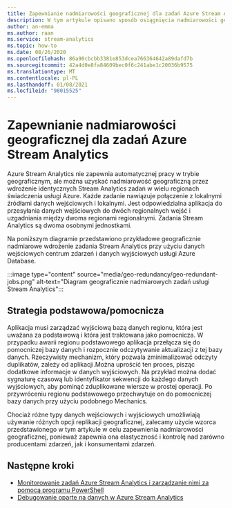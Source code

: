 ```yaml
---
title: Zapewnianie nadmiarowości geograficznej dla zadań Azure Stream Analytics
description: W tym artykule opisano sposób osiągnięcia nadmiarowości geograficznej Azure Stream Analytics zadań, a nie geograficznie trybu failover.
author: an-emma
ms.author: raan
ms.service: stream-analytics
ms.topic: how-to
ms.date: 08/26/2020
ms.openlocfilehash: 86a90cbcbb3381e853dcea766364642a89dafd7b
ms.sourcegitcommit: 42a4d0e8fa84609bec0f6c241abe1c20036b9575
ms.translationtype: MT
ms.contentlocale: pl-PL
ms.lasthandoff: 01/08/2021
ms.locfileid: "98015525"
---
```

# <a name="achieve-geo-redundancy-for-azure-stream-analytics-jobs"></a>Zapewnianie nadmiarowości geograficznej dla zadań Azure Stream Analytics

Azure Stream Analytics nie zapewnia automatycznej pracy w trybie geograficznym, ale można uzyskać nadmiarowość geograficzną przez wdrożenie identycznych Stream Analytics zadań w wielu regionach świadczenia usługi Azure. Każde zadanie nawiązuje połączenie z lokalnymi źródłami danych wejściowych i lokalnymi. Jest odpowiedzialna aplikacja do przesyłania danych wejściowych do dwóch regionalnych wejść i uzgadniania między dwoma regionami regionalnymi. Zadania Stream Analytics są dwoma osobnymi jednostkami.

Na poniższym diagramie przedstawiono przykładowe geograficznie nadmiarowe wdrożenie zadania Stream Analytics przy użyciu danych wejściowych centrum zdarzeń i danych wyjściowych usługi Azure Database.

:::image type="content" source="media/geo-redundancy/geo-redundant-jobs.png" alt-text="Diagram geograficznie nadmiarowych zadań usługi Stream Analytics":::

## <a name="primarysecondary-strategy"></a>Strategia podstawowa/pomocnicza

Aplikacja musi zarządzać wyjściową bazą danych regionu, która jest uważana za podstawową i która jest traktowana jako pomocnicza. W przypadku awarii regionu podstawowego aplikacja przełącza się do pomocniczej bazy danych i rozpocznie odczytywanie aktualizacji z tej bazy danych. Rzeczywisty mechanizm, który pozwala zminimalizować odczyty duplikatów, zależy od aplikacji.Można uprościć ten proces, pisząc dodatkowe informacje w danych wyjściowych. Na przykład można dodać sygnaturę czasową lub identyfikator sekwencji do każdego danych wyjściowych, aby pominąć zduplikowane wiersze w prostej operacji. Po przywróceniu regionu podstawowego przechwytuje on do pomocniczej bazy danych przy użyciu podobnego Mechanics.

Chociaż różne typy danych wejściowych i wyjściowych umożliwiają używanie różnych opcji replikacji geograficznej, zalecamy użycie wzorca przedstawionego w tym artykule w celu zapewnienia nadmiarowości geograficznej, ponieważ zapewnia ona elastyczność i kontrolę nad zarówno producentami zdarzeń, jak i konsumentami zdarzeń.

## <a name="next-steps"></a>Następne kroki

* [Monitorowanie zadań Azure Stream Analytics i zarządzanie nimi za pomocą programu PowerShell](stream-analytics-monitor-and-manage-jobs-use-powershell.md)
* [Debugowanie oparte na danych w Azure Stream Analytics](stream-analytics-job-diagram-with-metrics.md)